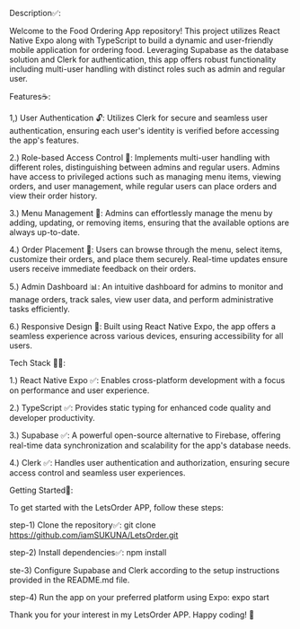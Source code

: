 Description✅:

Welcome to the Food Ordering App repository! This project utilizes React Native Expo along with TypeScript to build a dynamic and user-friendly mobile application for ordering food. Leveraging Supabase as the database solution and Clerk for authentication, this app offers robust functionality including multi-user handling with distinct roles such as admin and regular user.

Features☕:

1,) User Authentication 🔓: Utilizes Clerk for secure and seamless user authentication, ensuring each user's identity is verified before accessing the app's features.

2.) Role-based Access Control 📝: Implements multi-user handling with different roles, distinguishing between admins and regular users. Admins have access to privileged actions such as managing menu items, viewing orders, and user management, while regular users can place orders and view their order history.

3.) Menu Management 📃: Admins can effortlessly manage the menu by adding, updating, or removing items, ensuring that the available options are always up-to-date.

4.) Order Placement 🍇: Users can browse through the menu, select items, customize their orders, and place them securely. Real-time updates ensure users receive immediate feedback on their orders.

5.) Admin Dashboard 📊: An intuitive dashboard for admins to monitor and manage orders, track sales, view user data, and perform administrative tasks efficiently.

6.) Responsive Design 🥳: Built using React Native Expo, the app offers a seamless experience across various devices, ensuring accessibility for all users.

Tech Stack 👩‍💻:

1.) React Native Expo ✅: Enables cross-platform development with a focus on performance and user experience.

2.) TypeScript ✅: Provides static typing for enhanced code quality and developer productivity.

3.) Supabase ✅: A powerful open-source alternative to Firebase, offering real-time data synchronization and scalability for the app's database needs.

4.) Clerk ✅: Handles user authentication and authorization, ensuring secure access control and seamless user experiences.

Getting Started🚀:

To get started with the LetsOrder APP, follow these steps:

step-1) Clone the repository✅: git clone https://github.com/iamSUKUNA/LetsOrder.git

step-2) Install dependencies✅: npm install

ste-3) Configure Supabase and Clerk according to the setup instructions provided in the README.md file.

step-4) Run the app on your preferred platform using Expo: expo start


Thank you for your interest in my LetsOrder APP. Happy coding! 🚀
